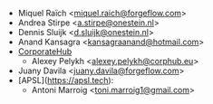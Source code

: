 - Miquel Raïch \<<miquel.raich@forgeflow.com>\>
- Andrea Stirpe \<<a.stirpe@onestein.nl>\>
- Dennis Sluijk \<<d.sluijk@onestein.nl>\>
- Anand Kansagra \<<kansagraanand@hotmail.com>\>
- [CorporateHub](https://corporatehub.eu/)
  - Alexey Pelykh \<<alexey.pelykh@corphub.eu>\>
- Juany Davila \<<juany.davila@forgeflow.com>\>
- \[APSL\](<https://apsl.tech>):
  - Antoni Marroig \<<toni.marroig1@gmail.com>\>
